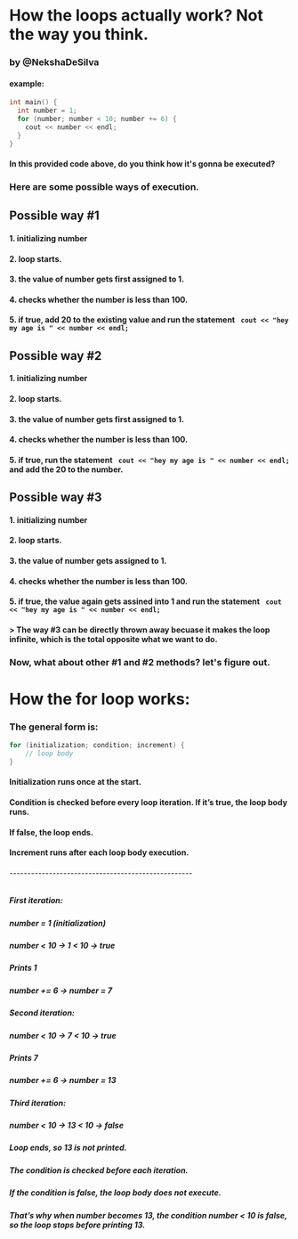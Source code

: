 # How the loops actually work? Not the way you think.
### by @NekshaDeSilva

#### example:
```cpp
int main() {
  int number = 1;
  for (number; number < 10; number += 6) {
    cout << number << endl;
  }
}
```
#### In this provided code above, do you think how it's gonna be executed? 

### Here are some possible ways of execution.

## Possible way #1
#### 1. initializing number 
#### 2. loop starts.
#### 3. the value of number gets first assigned to 1.
#### 4. checks whether the number is less than 100.
#### 5. if true, add 20 to the existing value and run the statement ``` cout << "hey my age is " << number << endl;```

## Possible way #2
#### 1. initializing number 
#### 2. loop starts.
#### 3. the value of number gets first assigned to 1.
#### 4. checks whether the number is less than 100.
#### 5. if true, run the statement ``` cout << "hey my age is " << number << endl;``` and add the 20 to the number.

## Possible way #3
#### 1. initializing number 
#### 2. loop starts.
#### 3. the value of number gets assigned to 1.
#### 4. checks whether the number is less than 100.
#### 5. if true, the value again gets assined into 1 and run the statement ``` cout << "hey my age is " << number << endl;```


#### > The way #3 can be directly thrown away becuase it makes the loop infinite, which is the total opposite what we want to do.

### Now, what about other #1 and #2 methods? let's figure out.

# How the for loop works:
### The general form is:
```cpp
for (initialization; condition; increment) {
    // loop body
}
```
#### Initialization runs once at the start.
#### Condition is checked before every loop iteration. If it’s true, the loop body runs.
#### If false, the loop ends.
#### Increment runs after each loop body execution.
###### ---------------------------------------------------
##### First iteration:

##### number = 1 (initialization)
##### number < 10 → 1 < 10 → true
##### Prints 1
##### number += 6 → number = 7
##### Second iteration:
##### 
##### number < 10 → 7 < 10 → true
##### Prints 7
##### number += 6 → number = 13
##### Third iteration:
##### 
##### number < 10 → 13 < 10 → false
##### Loop ends, so 13 is not printed.

##### The condition is checked before each iteration.
##### If the condition is false, the loop body does not execute.
##### That’s why when number becomes 13, the condition number < 10 is false, so the loop stops before printing 13.


